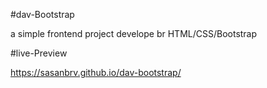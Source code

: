 #dav-Bootstrap 

a simple frontend project develope br HTML/CSS/Bootstrap

#live-Preview

https://sasanbrv.github.io/dav-bootstrap/
